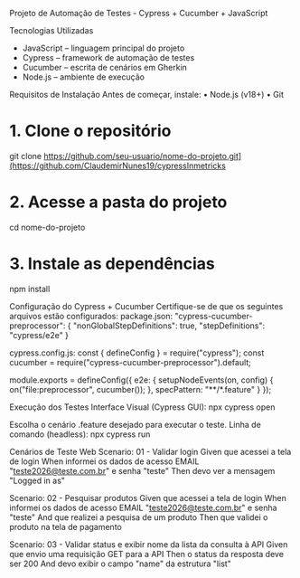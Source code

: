 Projeto de Automação de Testes - Cypress + Cucumber + JavaScript

Tecnologias Utilizadas
- JavaScript – linguagem principal do projeto
- Cypress – framework de automação de testes
- Cucumber – escrita de cenários em Gherkin
- Node.js – ambiente de execução

Requisitos de Instalação
Antes de começar, instale:
• Node.js (v18+)
• Git

# 1. Clone o repositório
git clone https://github.com/seu-usuario/nome-do-projeto.git](https://github.com/ClaudemirNunes19/cypressInmetricks

# 2. Acesse a pasta do projeto
cd nome-do-projeto

# 3. Instale as dependências
npm install

Configuração do Cypress + Cucumber
Certifique-se de que os seguintes arquivos estão configurados:
package.json:
"cypress-cucumber-preprocessor": {
  "nonGlobalStepDefinitions": true,
  "stepDefinitions": "cypress/e2e"
}

cypress.config.js:
const { defineConfig } = require("cypress");
const cucumber = require("cypress-cucumber-preprocessor").default;

module.exports = defineConfig({
  e2e: {
    setupNodeEvents(on, config) {
      on("file:preprocessor", cucumber());
    },
    specPattern: "**/*.feature"
  }
});

Execução dos Testes
Interface Visual (Cypress GUI):
npx cypress open

Escolha o cenário .feature desejado para executar o teste.
Linha de comando (headless):
npx cypress run

Cenários de Teste Web
  Scenario: 01 - Validar login
    Given que acessei a tela de login
    When informei os dados de acesso EMAIL "teste2026@teste.com.br" e senha "teste"
    Then devo ver a mensagem "Logged in as"

 Scenario: 02 - Pesquisar produtos 
    Given que acessei a tela de login
    When informei os dados de acesso EMAIL "teste2026@teste.com.br" e senha "teste"
    And que realizei a pesquisa de um produto
    Then que validei o produto na tela de pagamento 

Scenario: 03 - Validar status e exibir nome da lista da consulta à API
    Given que envio uma requisição GET para a API
    Then o status da resposta deve ser 200
    And devo exibir o campo "name" da estrutura "list"
